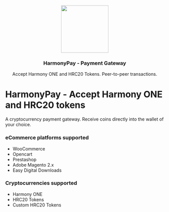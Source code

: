 <p align="center">
   <br/>
   <a href="https://harmonypay.one/" target="_blank"><img width="150px" src="https://github.com/sekmet/harmonypay-gateway/raw/main/docs/ONE.svg" /></a>
   <h3 align="center">HarmonyPay - Payment Gateway</h3>
   <p align="center">
   Accept Harmony ONE and HRC20 Tokens. Peer-to-peer transactions.
   </p>

</p>

# HarmonyPay - Accept Harmony ONE and HRC20 tokens

A cryptocurrency payment gateway. Receive coins directly into the wallet of your choice.

### eCommerce platforms supported

- WooCommerce 
- Opencart
- Prestashop 
- Adobe Magento 2.x
- Easy Digital Downloads

### Cryptocurrencies supported

- Harmony ONE
- HRC20 Tokens
- Custom HRC20 Tokens
